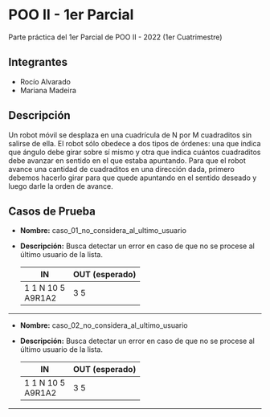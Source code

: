 # POO II - 1er Parcial
Parte práctica del 1er Parcial de POO II - 2022 (1er Cuatrimestre)

## Integrantes
- Rocío Alvarado
- Mariana Madeira

## Descripción
Un robot móvil se desplaza en una cuadrícula de N por M cuadraditos sin salirse de ella. El robot sólo obedece a dos tipos de órdenes: una que indica que ángulo debe girar sobre sí mismo y otra que indica cuántos cuadraditos debe avanzar en sentido en el que estaba apuntando. Para que el robot avance una cantidad de cuadraditos en una dirección dada, primero debemos hacerlo girar para que quede apuntando en el sentido deseado y luego darle la orden de avance.

## Casos de Prueba
- **Nombre:** caso_01_no_considera_al_ultimo_usuario
- **Descripción:** Busca detectar un error en caso de que no se procese al último usuario de la lista.

  | IN                   | OUT (esperado) |
  |----------------------|----------------|
  | 1 1 N 10 5<br>A9R1A2 | 3 5            |
---
- **Nombre:** caso_02_no_considera_al_ultimo_usuario
- **Descripción:** Busca detectar un error en caso de que no se procese al último usuario de la lista.

  | IN                   | OUT (esperado) |
  |----------------------|----------------|
  | 1 1 N 10 5<br>A9R1A2 | 3 5            |
---
